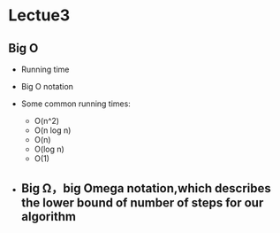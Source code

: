 # Lectue3
## Big Ο
- Running time
- Big O notation
- Some common running times:
  - O(n^2)
  - O(n log n)
  - O(n)
  - O(log n)
  - O(1)

- Big Ω，big Omega notation,which describes the lower bound of number of steps for our algorithm
  - 
